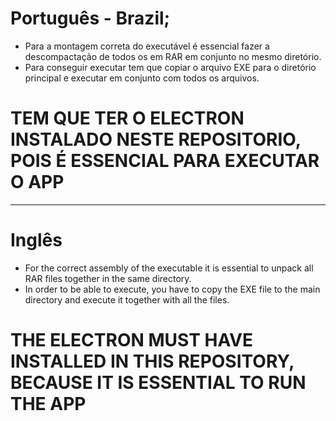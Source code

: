 # Português - Brazil;

* Para a montagem correta do executável é essencial fazer a descompactação de todos os em RAR em conjunto no mesmo diretório. 
* Para conseguir executar tem que copiar o arquivo EXE para o diretório principal e executar em conjunto com todos os arquivos. 

# TEM QUE TER O ELECTRON INSTALADO NESTE REPOSITORIO, POIS É ESSENCIAL PARA EXECUTAR O APP


---------------------------------------------------------------------------------------------------------------------------------------------
# Inglês

* For the correct assembly of the executable it is essential to unpack all RAR files together in the same directory.
* In order to be able to execute, you have to copy the EXE file to the main directory and execute it together with all the files.

# THE ELECTRON MUST HAVE INSTALLED IN THIS REPOSITORY, BECAUSE IT IS ESSENTIAL TO RUN THE APP
